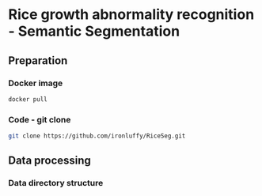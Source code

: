 # Rice growth abnormality recognition - Semantic Segmentation

## Preparation

### Docker image
```bash
docker pull
```
### Code - git clone
```bash
git clone https://github.com/ironluffy/RiceSeg.git
```
## Data processing

### Data directory structure

```

```